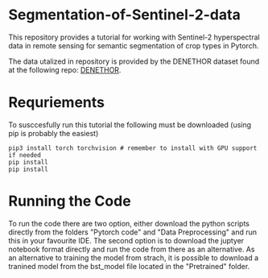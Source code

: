 # Segmentation-of-Sentinel-2-data

This repository provides a tutorial for working with Sentinel-2 hyperspectral data in remote sensing for semantic segmentation of crop types in Pytorch. 

The data utalized in repository is provided by the DENETHOR dataset found at the following repo: [DENETHOR](https://github.com/lukaskondmann/DENETHOR).

# Requriements

To susccesfully run this tutorial the following must be downloaded (using pip is probably the easiest)

```
pip3 install torch torchvision # remember to install with GPU support if needed
pip install
pip install
```
# Running the Code

To run the code there are two option, either download the python scripts directly from the folders "Pytorch code" and "Data Preprocessing" and run this in your favourite IDE. The second option is to download the juptyer notebook format directly and run the code from there as an alternative. As an alternative to training the model from strach, it is possible to download a tranined model from the bst_model file located in the "Pretrained" folder.   
